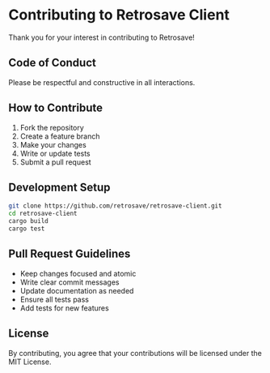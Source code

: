 # Contributing to Retrosave Client

Thank you for your interest in contributing to Retrosave!

## Code of Conduct

Please be respectful and constructive in all interactions.

## How to Contribute

1. Fork the repository
2. Create a feature branch
3. Make your changes
4. Write or update tests
5. Submit a pull request

## Development Setup

```bash
git clone https://github.com/retrosave/retrosave-client.git
cd retrosave-client
cargo build
cargo test
```

## Pull Request Guidelines

- Keep changes focused and atomic
- Write clear commit messages
- Update documentation as needed
- Ensure all tests pass
- Add tests for new features

## License

By contributing, you agree that your contributions will be licensed under the MIT License.
